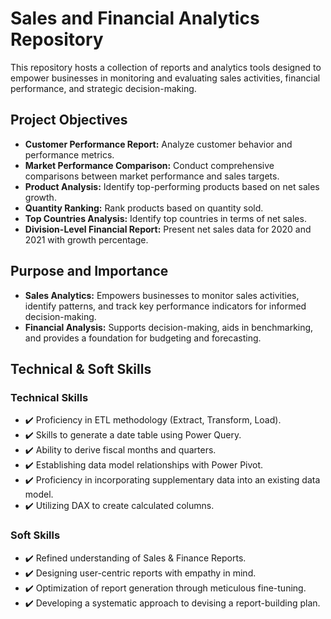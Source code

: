# Sales and Financial Analytics Repository

This repository hosts a collection of reports and analytics tools designed to empower businesses in monitoring and evaluating sales activities, financial performance, and strategic decision-making.

## Project Objectives

- **Customer Performance Report:** Analyze customer behavior and performance metrics.
- **Market Performance Comparison:** Conduct comprehensive comparisons between market performance and sales targets.
- **Product Analysis:** Identify top-performing products based on net sales growth.
- **Quantity Ranking:** Rank products based on quantity sold.
- **Top Countries Analysis:** Identify top countries in terms of net sales.
- **Division-Level Financial Report:** Present net sales data for 2020 and 2021 with growth percentage.

## Purpose and Importance

- **Sales Analytics:** Empowers businesses to monitor sales activities, identify patterns, and track key performance indicators for informed decision-making.
- **Financial Analysis:** Supports decision-making, aids in benchmarking, and provides a foundation for budgeting and forecasting.

## Technical & Soft Skills

### Technical Skills
- ✔️ Proficiency in ETL methodology (Extract, Transform, Load).
- ✔️ Skills to generate a date table using Power Query.
- ✔️ Ability to derive fiscal months and quarters.
- ✔️ Establishing data model relationships with Power Pivot.
- ✔️ Proficiency in incorporating supplementary data into an existing data model.
- ✔️ Utilizing DAX to create calculated columns.

### Soft Skills
- ✔️ Refined understanding of Sales & Finance Reports.
- ✔️ Designing user-centric reports with empathy in mind.
- ✔️ Optimization of report generation through meticulous fine-tuning.
- ✔️ Developing a systematic approach to devising a report-building plan.
